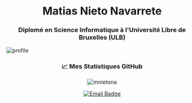 <h1 align="center">Matias Nieto Navarrete </h1>
<h3 align="center">Diplomé en Science Informatique à l'Université Libre de Bruxelles (ULB)</h3>

![profile](https://github.com/mnietona/mnietona/assets/74540729/57037085-adb7-4fe5-b91a-4a97712c18ee)


<h3 align="center">📈 Mes Statistiques GitHub</h3>
<p align="center">
  <img src="https://github-readme-stats.vercel.app/api/top-langs?username=mnietona&show_icons=true&locale=en&layout=compact&theme=algolia" alt="mnietona" />
</p>

<p align="center">
  <a href="mailto:matias.nieto.navarrete@ulb.be">
    <img src="https://img.shields.io/badge/Contactez--moi-blue?style=for-the-badge&logo=microsoft-outlook" alt="Email Badge"/>
  </a>
</p>
